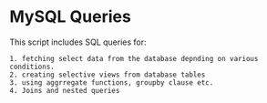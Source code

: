 # MySQL Queries 
This script includes SQL queries for:


    1. fetching select data from the database depnding on various conditions. 
    2. creating selective views from database tables
    3. using aggrregate functions, groupby clause etc.
    4. Joins and nested queries
    
